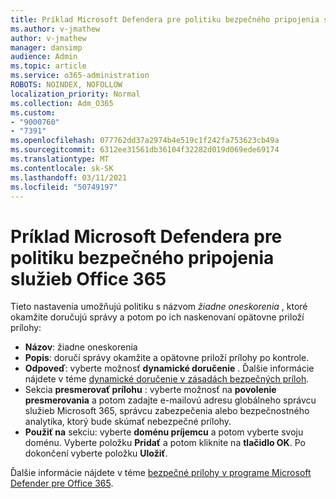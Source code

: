 ```yaml
---
title: Príklad Microsoft Defendera pre politiku bezpečného pripojenia služieb Office 365
ms.author: v-jmathew
author: v-jmathew
manager: dansimp
audience: Admin
ms.topic: article
ms.service: o365-administration
ROBOTS: NOINDEX, NOFOLLOW
localization_priority: Normal
ms.collection: Adm_O365
ms.custom:
- "9000760"
- "7391"
ms.openlocfilehash: 077762dd37a2974b4e519c1f242fa753623cb49a
ms.sourcegitcommit: 6312ee31561db36104f32282d019d069ede69174
ms.translationtype: MT
ms.contentlocale: sk-SK
ms.lasthandoff: 03/11/2021
ms.locfileid: "50749197"
---
```

# <a name="example-microsoft-defender-for-office-365-safe-attachment-policy"></a>Príklad Microsoft Defendera pre politiku bezpečného pripojenia služieb Office 365

Tieto nastavenia umožňujú politiku s názvom *žiadne oneskorenia* , ktoré okamžite doručujú správy a potom po ich naskenovaní opätovne priloží prílohy:

- **Názov**: žiadne oneskorenia
- **Popis**: doručí správy okamžite a opätovne priloží prílohy po kontrole.
- **Odpoveď**: vyberte možnosť **dynamické doručenie** . Ďalšie informácie nájdete v téme [dynamické doručenie v zásadách bezpečných príloh](https://go.microsoft.com/fwlink/?linkid=2092328).
- Sekcia **presmerovať prílohu** : vyberte možnosť na **povolenie presmerovania** a potom zadajte e-mailovú adresu globálneho správcu služieb Microsoft 365, správcu zabezpečenia alebo bezpečnostného analytika, ktorý bude skúmať nebezpečné prílohy.
- **Použiť na** sekciu: vyberte **doménu príjemcu** a potom vyberte svoju doménu. Vyberte položku **Pridať** a potom kliknite na **tlačidlo OK**. Po dokončení vyberte položku **Uložiť**.

Ďalšie informácie nájdete v téme [bezpečné prílohy v programe Microsoft Defender pre Office 365](https://go.microsoft.com/fwlink/?linkid=2092213).
